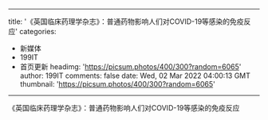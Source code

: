 
---
title: '《英国临床药理学杂志》：普通药物影响人们对COVID-19等感染的免疫反应'
categories: 
 - 新媒体
 - 199IT
 - 首页更新
headimg: 'https://picsum.photos/400/300?random=6065'
author: 199IT
comments: false
date: Wed, 02 Mar 2022 04:00:13 GMT
thumbnail: 'https://picsum.photos/400/300?random=6065'
---

<div>   
《英国临床药理学杂志》：普通药物影响人们对COVID-19等感染的免疫反应  
</div>
            